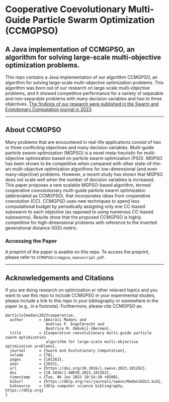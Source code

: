 # Cooperative Coevolutionary Multi-Guide Particle Swarm Optimization (CCMGPSO) 
A Java implementation of CCMGPSO, an algorithm for solving large-scale multi-objective optimization problems. 
-------------------------------------------------------------------------------------------------------------------------------

This repo contains a Java implementation of our algorithm CCMGPSO, an algorithm for solving large-scale multi-objective optimization problems. This algorithm was born out of our research on large-scale multi-objective problems, and it showed competitive performance for a variety of separable and non-separable problems with many decision variables and two to three objectives. [The findings of our research were published in the Swarm and Evolutionary Computation journal in 2023](https://www.sciencedirect.com/science/article/pii/S2210650223000366).  

------------------------------------------------------


## About CCMGPSO
Many problems that are encountered in real-life applications consist of two or three conflicting objectives and many decision variables. Multi-guide particle swarm optimization (MGPSO) is a novel meta-heuristic for multi-objective optimization based on particle swarm optimization (PSO). MGPSO has been shown to be competitive when compared with other state-of-the-art multi-objective optimization algorithms for low-dimensional (and even many-objective) problems. However, a recent study has shown that MGPSO does not scale well when the number of decision variables is increased. This paper proposes a new scalable MGPSO-based algorithm, termed cooperative coevolutionary multi-guide particle swarm optimization (abbreviated as CCMGPSO), that incorporates ideas from cooperative coevolution (CC). CCMGPSO uses new techniques to spend less computational budget by periodically assigning only one CC-based subswarm to each objective (as opposed to using numerous CC-based subswarms). Results show that the proposed CCMGPSO is highly competitive for high-dimensional problems with reference to the inverted generational distance (IGD) metric.

### Accessing the Paper
A preprint of the paper is avaible on this repo. To access the preprint, please refer to `CCMGPSO/ccmgpso_manuscript.pdf`.

------------------------------------------------------
## Acknowledgements and Citations 
If you are doing research on optimization or other relevant topics and you want to use this repo to include CCMGPSO in your experimental studies, please include a link to this repo in your bibliography or somewhere in the paper (e.g., in a footnote). Furthermore, please cite CCMGPSO as: 


```
@article{madani2023cooperative,
  author       = {Amirali Madani and
                  Andries P. Engelbrecht and
                  Beatrice M. Ombuki{-}Berman},
  title        = {Cooperative coevolutionary multi-guide particle swarm optimization
                  algorithm for large-scale multi-objective optimization problems},
  journal      = {Swarm and Evolutionary Computation},
  volume       = {78},
  pages        = {101262},
  year         = {2023},
  url          = {https://doi.org/10.1016/j.swevo.2023.101262},
  doi          = {10.1016/J.SWEVO.2023.101262},
  timestamp    = {Tue, 06 Jun 2023 10:54:20 +0200},
  biburl       = {https://dblp.org/rec/journals/swevo/MadaniEO23.bib},
  bibsource    = {dblp computer science bibliography, https://dblp.org}
}
```
